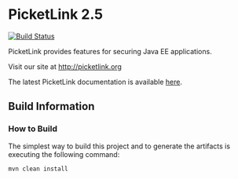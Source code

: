 # PicketLink 2.5 #
[![Build Status](https://travis-ci.org/picketlink/picketlink.png?branch=master)](https://travis-ci.org/picketlink/picketlink)

PicketLink provides features for securing Java EE applications.

Visit our site at http://picketlink.org

The latest PicketLink documentation is available [here](http://docs.jboss.org/picketlink/2/latest/).

## Build Information ##

### How to Build ###

The simplest way to build this project and to generate the artifacts is executing the following command:

    mvn clean install
